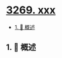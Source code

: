 # [3269. xxx](https://github.com/Tdahuyou/TNotes.leetcode/tree/main/notes/3269.%20xxx)

<!-- region:toc -->

- [1. 📝 概述](#1--概述)

<!-- endregion:toc -->

## 1. 📝 概述
